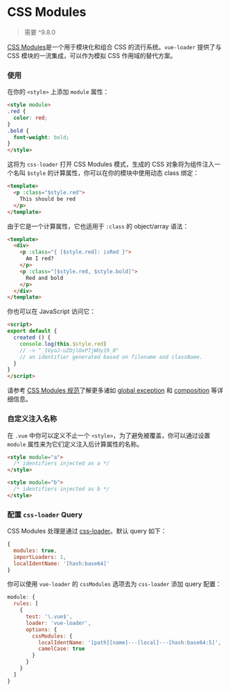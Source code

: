# CSS Modules

> 需要 ^9.8.0

[CSS Modules](https://github.com/css-modules/css-modules)是一个用于模块化和组合 CSS 的流行系统。`vue-loader` 提供了与 CSS 模块的一流集成，可以作为模拟 CSS 作用域的替代方案。

### 使用

在你的 `<style>` 上添加 `module` 属性：

``` html
<style module>
.red {
  color: red;
}
.bold {
  font-weight: bold;
}
</style>
```

这将为 `css-loader` 打开 CSS Modules 模式，生成的 CSS 对象将为组件注入一个名叫 `$style` 的计算属性，你可以在你的模块中使用动态 class 绑定：

``` html
<template>
  <p :class="$style.red">
    This should be red
  </p>
</template>
```

由于它是一个计算属性，它也适用于 `:class` 的 object/array 语法：

``` html
<template>
  <div>
    <p :class="{ [$style.red]: isRed }">
      Am I red?
    </p>
    <p :class="[$style.red, $style.bold]">
      Red and bold
    </p>
  </div>
</template>
```

你也可以在 JavaScript 访问它：

``` html
<script>
export default {
  created () {
    console.log(this.$style.red)
    // -> "_1VyoJ-uZOjlOxP7jWUy19_0"
    // an identifier generated based on filename and className.
  }
}
</script>
```

请参考 [CSS Modules 规范](https://github.com/css-modules/css-modules)了解更多诸如 [global exception](https://github.com/css-modules/css-modules#exceptions) 和 [composition](https://github.com/css-modules/css-modules#composition) 等详细信息。

### 自定义注入名称

在 `.vue` 中你可以定义不止一个 `<style>`，为了避免被覆盖，你可以通过设置 `module` 属性来为它们定义注入后计算属性的名称。

``` html
<style module="a">
  /* identifiers injected as a */
</style>

<style module="b">
  /* identifiers injected as b */
</style>
```

### 配置 `css-loader` Query

CSS Modules 处理是通过 [css-loader](https://github.com/webpack/css-loader)。默认 query 如下：

``` js
{
  modules: true,
  importLoaders: 1,
  localIdentName: '[hash:base64]'
}
```

你可以使用 `vue-loader` 的 `cssModules` 选项去为 `css-loader` 添加 query 配置：

``` js
module: {
  rules: [
    {
      test: '\.vue$',
      loader: 'vue-loader',
      options: {
        cssModules: {
          localIdentName: '[path][name]---[local]---[hash:base64:5]',
          camelCase: true
        }
      }
    }
  ]
}
```
